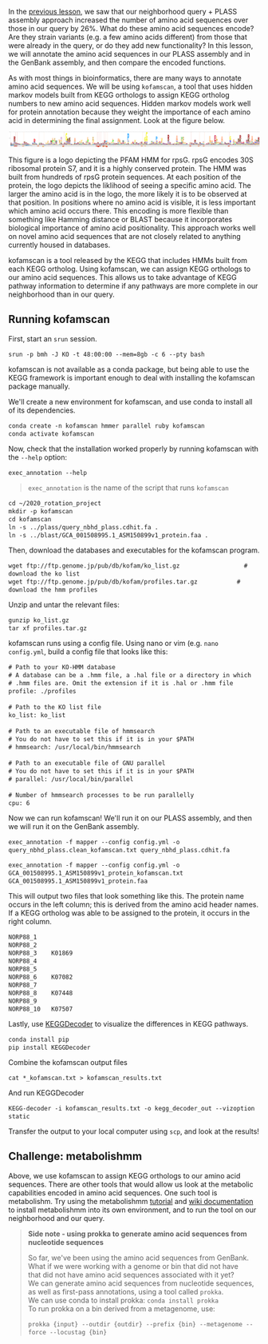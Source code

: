 In the [previous lesson](09_assembling_a_nbhd.md), we saw that our neighborhood query + PLASS assembly approach increased the number of amino acid sequences over those in our query by 26%.
What do these amino acid sequences encode? 
Are they strain variants (e.g. a few amino acids different) from those that were already in the query, or do they add new functionality?
In this lesson, we will annotate the amino acid sequences in our PLASS assembly and in the GenBank assembly, and then compare the encoded functions.

As with most things in bioinformatics, there are many ways to annotate amino acid sequences. 
We will be using `kofamscan`, a tool that uses hidden markov models built from KEGG orthologs to assign KEGG ortholog numbers to new amino acid sequences.
Hidden markov models work well for protein annotation because they weight the importance of each amino acid in determining the final assignment.
Look at the figure below.

![](_static/rpsg_logo_image.png)

This figure is a logo depicting the PFAM HMM for rpsG. 
rpsG encodes 30S ribosomal protein S7, and it is a highly conserved protein. 
The HMM was built from hundreds of rpsG protein sequences. 
At each position of the protein, the logo depicts the liklihood of seeing a specific amino acid.
The larger the amino acid is in the logo, the more likely it is to be observed at that position. 
In positions where no amino acid is visible, it is less important which amino acid occurs there.
This encoding is more flexible than something like Hamming distance or BLAST because it incorporates biological importance of amino acid positionality.
This approach works well on novel amino acid sequences that are not closely related to anything currently housed in databases.

kofamscan is a tool released by the KEGG that includes HMMs built from each KEGG ortholog. 
Using kofamscan, we can assign KEGG orthologs to our amino acid sequences. 
This allows us to take advantage of KEGG pathway information to determine if any pathways are more complete in our neighborhood than in our query.

## Running kofamscan

First, start an `srun` session.

```
srun -p bmh -J KO -t 48:00:00 --mem=8gb -c 6 --pty bash
```

kofamscan is not available as a conda package, but being able to use the KEGG framework is important enough to deal with installing the kofamscan package manually.

We'll create a new environment for kofamscan, and use conda to install all of its dependencies.

```
conda create -n kofamscan hmmer parallel ruby kofamscan
conda activate kofamscan
```

Now, check that the installation worked properly by running kofamscan with the `--help` option:
```
exec_annotation --help
```
> `exec_annotation` is the name of the script that runs `kofamscan`

```
cd ~/2020_rotation_project
mkdir -p kofamscan
cd kofamscan
ln -s ../plass/query_nbhd_plass.cdhit.fa .
ln -s ../blast/GCA_001508995.1_ASM150899v1_protein.faa .
```

Then, download the databases and executables for the kofamscan program.

```
wget ftp://ftp.genome.jp/pub/db/kofam/ko_list.gz		          # download the ko list 
wget ftp://ftp.genome.jp/pub/db/kofam/profiles.tar.gz 		    # download the hmm profiles
```

Unzip and untar the relevant files:

```
gunzip ko_list.gz
tar xf profiles.tar.gz
```

kofamscan runs using a config file. 
Using nano or vim (e.g. `nano config.yml`, build a config file that looks like this:

```
# Path to your KO-HMM database
# A database can be a .hmm file, a .hal file or a directory in which
# .hmm files are. Omit the extension if it is .hal or .hmm file
profile: ./profiles

# Path to the KO list file
ko_list: ko_list

# Path to an executable file of hmmsearch
# You do not have to set this if it is in your $PATH
# hmmsearch: /usr/local/bin/hmmsearch

# Path to an executable file of GNU parallel
# You do not have to set this if it is in your $PATH
# parallel: /usr/local/bin/parallel

# Number of hmmsearch processes to be run parallelly
cpu: 6
```

Now we can run kofamscan!
We'll run it on our PLASS assembly, and then we will run it on the GenBank assembly.

```
exec_annotation -f mapper --config config.yml -o query_nbhd_plass.clean_kofamscan.txt query_nbhd_plass.cdhit.fa
```

```
exec_annotation -f mapper --config config.yml -o GCA_001508995.1_ASM150899v1_protein_kofamscan.txt GCA_001508995.1_ASM150899v1_protein.faa
```

This will output two files that look something like this. 
The protein name occurs in the left column; this is derived from the amino acid header names.
If a KEGG ortholog was able to be assigned to the protein, it occurs in the right column.

```
NORP88_1
NORP88_2
NORP88_3	K01869
NORP88_4
NORP88_5
NORP88_6	K07082
NORP88_7
NORP88_8	K07448
NORP88_9
NORP88_10	K07507
```

Lastly, use [KEGGDecoder](https://github.com/bjtully/BioData/tree/master/KEGGDecoder) to visualize the differences in KEGG pathways. 

```
conda install pip
pip install KEGGDecoder
```

Combine the kofamscan output files

```
cat *_kofamscan.txt > kofamscan_results.txt
```

And run KEGGDecoder
```
KEGG-decoder -i kofamscan_results.txt -o kegg_decoder_out --vizoption static
```

Transfer the output to your local computer using `scp`, and look at the results!

## Challenge: metabolishmm

Above, we use kofamscan to assign KEGG orthologs to our amino acid sequences. 
There are other tools that would allow us look at the metabolic capabilities encoded in amino acid sequences.
One such tool is metabolishm.
Try using the metabolishmm [tutorial](https://github.com/elizabethmcd/metabolisHMM/wiki/Subsurface-Aquifer-Tutorial)
and [wiki documentation](https://github.com/elizabethmcd/metabolisHMM/wiki) to install metabolishmm into its own environment, and to run the tool on our neighborhood and our query.


> **Side note - using prokka to generate amino acid sequences from nucleotide sequences**    
>
> So far, we've been using the amino acid sequences from GenBank.   
> What if we were working with a genome or bin that did not have   
> that did not have amino acid sequences associated with it yet?    
> We can generate amino acid sequences from nucleotide sequences,   
> as well as first-pass annotations, using a tool called `prokka`.  
> We can use conda to install prokka: `conda install prokka`  
> To run prokka on a bin derived from a metagenome, use:  
> ```
> prokka {input} --outdir {outdir} --prefix {bin} --metagenome --force --locustag {bin}
> ```

